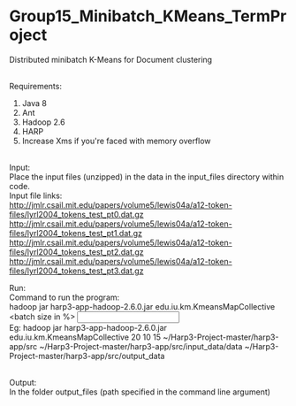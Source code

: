 # Group15_Minibatch_KMeans_TermProject
Distributed minibatch K-Means for Document clustering
 <br /> <br />

Requirements: <br />
1. Java 8 <br />
2. Ant <br />
3. Hadoop 2.6 <br />
4. HARP <br />
5. Increase Xms if you're faced with memory overflow <br /> <br />


Input:  <br />
Place the input files (unzipped) in the data in the input_files directory within code. <br />
Input file links: <br />
http://jmlr.csail.mit.edu/papers/volume5/lewis04a/a12-token-files/lyrl2004_tokens_test_pt0.dat.gz <br />
http://jmlr.csail.mit.edu/papers/volume5/lewis04a/a12-token-files/lyrl2004_tokens_test_pt1.dat.gz <br />
http://jmlr.csail.mit.edu/papers/volume5/lewis04a/a12-token-files/lyrl2004_tokens_test_pt2.dat.gz <br />
http://jmlr.csail.mit.edu/papers/volume5/lewis04a/a12-token-files/lyrl2004_tokens_test_pt3.dat.gz <br />


Run: <br />
Command to run the program: <br />
hadoop jar harp3-app-hadoop-2.6.0.jar edu.iu.km.KmeansMapCollective <batch size in %> <number of centroids> <number of iterations> <working directory> <input directory> <output directory> <br />
Eg: hadoop jar harp3-app-hadoop-2.6.0.jar edu.iu.km.KmeansMapCollective 20 10 15 ~/Harp3-Project-master/harp3-app/src ~/Harp3-Project-master/harp3-app/src/input_data/data ~/Harp3-Project-master/harp3-app/src/output_data <br /> <br />


Output: <br />
In the folder output_files (path specified in the command line argument) <br />
